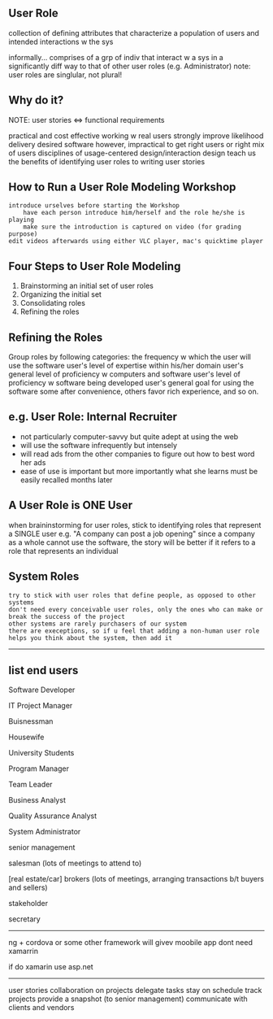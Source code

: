 User Role
---
collection of defining attributes that characterize a population of users and intended interactions w the sys

informally...
    comprises of a grp of indiv that interact w a sys in a significantly diff way to that of other user roles (e.g. Administrator)
        note: user roles are singlular, not plural!

Why do it?
---
NOTE: user stories <=> functional requirements

practical and cost effective
    working w real users strongly improve likelihood delivery desired software
    however, impractical to get right users or right mix of users
    disciplines of usage-centered design/interaction design teach us the benefits of identifying user roles to writing user stories

How to Run a User Role Modeling Workshop
---
    introduce urselves before starting the Workshop
        have each person introduce him/herself and the role he/she is playing
        make sure the introduction is captured on video (for grading purpose)
    edit videos afterwards using either VLC player, mac's quicktime player

Four Steps to User Role Modeling
---
1.  Brainstorming an initial set of user roles
2.  Organizing the initial set
3.  Consolidating roles
4.  Refining the roles

Refining the Roles
---
Group roles by following categories:
    the frequency w which the user will use the software
    user's level of expertise within his/her domain
    user's general level of proficiency w computers and software
    user's level of proficiency w software being developed
    user's general goal for using the software 
        some after convenience, others favor rich experience, and so on.

e.g. User Role: Internal Recruiter
-
-   not particularly computer-savvy but quite adept at using the web
-   will use the software infrequently but intensely
-   will read ads from the other companies to figure out how to best word her ads
-   ease of use is important but more importantly what she learns must be easily recalled months later

A User Role is ONE User
---
when braininstorming for user roles, stick to identifying roles that represent a SINGLE user
    e.g. "A company can post a job opening"
        since a company as a whole cannot use the software, the story will be better if it refers to a role that represents an individual

System Roles
---
    try to stick with user roles that define people, as opposed to other systems
    don't need every conceivable user roles, only the ones who can make or break the success of the project
    other systems are rarely purchasers of our system
    there are execeptions, so if u feel that adding a non-human user role helps you think about the system, then add it

----------------------------------------------------------------------------------------------------------------------
list end users
------------------------------------
Software Developer

IT Project Manager

Buisnessman

Housewife

University Students

Program Manager

Team Leader

Business Analyst

Quality Assurance Analyst

System Administrator

senior management

salesman (lots of meetings to attend to)

[real estate/car] brokers (lots of meetings, arranging transactions b/t buyers and sellers)

stakeholder

secretary

---

ng + cordova or some other framework will givev moobile app dont need xamarrin

if do xamarin use asp.net


---

user stories
    collaboration on projects
    delegate tasks
    stay on schedule
    track projects
    provide a snapshot (to senior management)
    communicate with clients and vendors
